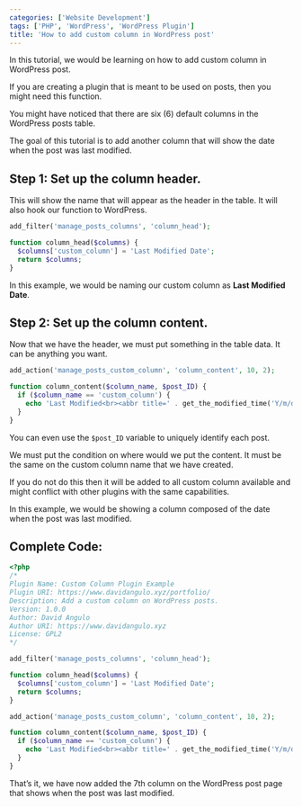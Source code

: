 ```yaml
---
categories: ['Website Development']
tags: ['PHP', 'WordPress', 'WordPress Plugin']
title: 'How to add custom column in WordPress post'
---
```

In this tutorial, we would be learning on how to add custom column in WordPress post.

If you are creating a plugin that is meant to be used on posts, then you might need this function.

You might have noticed that there are six (6) default columns in the WordPress posts table.

The goal of this tutorial is to add another column that will show the date when the post was last modified.

## Step 1: Set up the column header.
This will show the name that will appear as the header in the table. It will also hook our function to WordPress.

```php
add_filter('manage_posts_columns', 'column_head');

function column_head($columns) {
  $columns['custom_column'] = 'Last Modified Date';
  return $columns;
}
```

In this example, we would be naming our custom column as **Last Modified Date**.

## Step 2: Set up the column content.
Now that we have the header, we must put something in the table data. It can be anything you want.

```php
add_action('manage_posts_custom_column', 'column_content', 10, 2);

function column_content($column_name, $post_ID) {
  if ($column_name == 'custom_column') {
    echo 'Last Modified<br><abbr title=' . get_the_modified_time('Y/m/d') . get_the_modified_time('h:i:s a') . '>' . get_the_modified_time('Y/m/d') . '</abbr>';
  }
}
```

You can even use the `$post_ID` variable to uniquely identify each post.

We must put the condition on where would we put the content. It must be the same on the custom column name that we have created.

If you do not do this then it will be added to all custom column available and might conflict with other plugins with the same capabilities.

In this example, we would be showing a column composed of the date when the post was last modified.

## Complete Code:
```php
<?php
/*
Plugin Name: Custom Column Plugin Example
Plugin URI: https://www.davidangulo.xyz/portfolio/
Description: Add a custom column on WordPress posts.
Version: 1.0.0
Author: David Angulo
Author URI: https://www.davidangulo.xyz
License: GPL2
*/

add_filter('manage_posts_columns', 'column_head');

function column_head($columns) {
  $columns['custom_column'] = 'Last Modified Date';
  return $columns;
}

add_action('manage_posts_custom_column', 'column_content', 10, 2);

function column_content($column_name, $post_ID) {
  if ($column_name == 'custom_column') {
    echo 'Last Modified<br><abbr title=' . get_the_modified_time('Y/m/d') . get_the_modified_time('h:i:s a') . '>' . get_the_modified_time('Y/m/d') . '</abbr>';
  }
}
```

That’s it, we have now added the 7th column on the WordPress post page that shows when the post was last modified.
